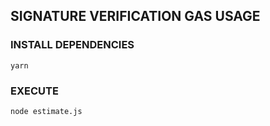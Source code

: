 ## SIGNATURE VERIFICATION GAS USAGE

###  INSTALL DEPENDENCIES

```
yarn
```
###  EXECUTE 
```
node estimate.js
```
